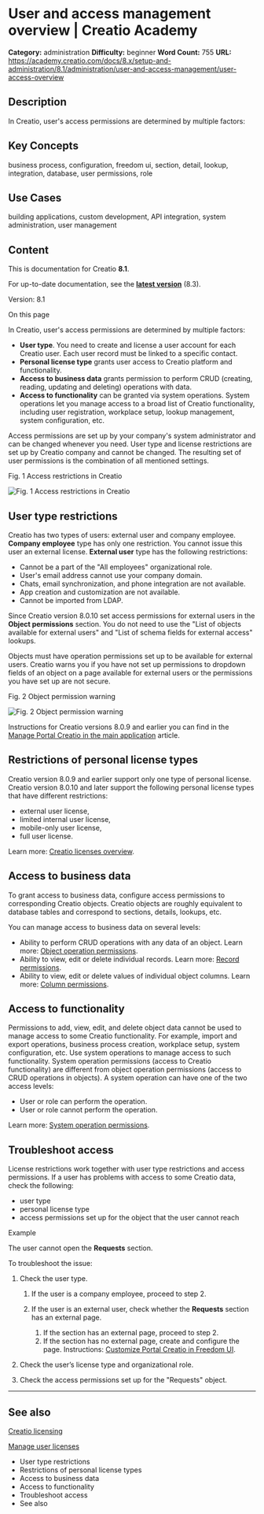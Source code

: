 # User and access management overview | Creatio Academy

**Category:** administration **Difficulty:** beginner **Word Count:** 755
**URL:**
https://academy.creatio.com/docs/8.x/setup-and-administration/8.1/administration/user-and-access-management/user-access-overview

## Description

In Creatio, user's access permissions are determined by multiple factors:

## Key Concepts

business process, configuration, freedom ui, section, detail, lookup,
integration, database, user permissions, role

## Use Cases

building applications, custom development, API integration, system
administration, user management

## Content

This is documentation for Creatio **8.1**.

For up-to-date documentation, see the
**[latest version](/docs/8.x/setup-and-administration/administration/user-and-access-management/user-access-overview)**
(8.3).

Version: 8.1

On this page

In Creatio, user's access permissions are determined by multiple factors:

- **User type**. You need to create and license a user account for each Creatio
  user. Each user record must be linked to a specific contact.
- **Personal license type** grants user access to Creatio platform and
  functionality.
- **Access to business data** grants permission to perform CRUD (creating,
  reading, updating and deleting) operations with data.
- **Access to functionality** can be granted via system operations. System
  operations let you manage access to a broad list of Creatio functionality,
  including user registration, workplace setup, lookup management, system
  configuration, etc.

Access permissions are set up by your company's system administrator and can be
changed whenever you need. User type and license restrictions are set up by
Creatio company and cannot be changed. The resulting set of user permissions is
the combination of all mentioned settings.

Fig. 1 Access restrictions in Creatio

![Fig. 1 Access restrictions in Creatio](https://academy.creatio.com/docs/sites/en/files/images/Setup_and_Administration/users_and_access_overview/scr_access_rights_mechanisms.png)

## User type restrictions​

Creatio has two types of users: external user and company employee. **Company
employee** type has only one restriction. You cannot issue this user an external
license. **External user** type has the following restrictions:

- Cannot be a part of the "All employees" organizational role.
- User's email address cannot use your company domain.
- Chats, email synchronization, and phone integration are not available.
- App creation and customization are not available.
- Cannot be imported from LDAP.

Since Creatio version 8.0.10 set access permissions for external users in the
**Object permissions** section. You do not need to use the "List of objects
available for external users" and "List of schema fields for external access"
lookups.

Objects must have operation permissions set up to be available for external
users. Creatio warns you if you have not set up permissions to dropdown fields
of an object on a page available for external users or the permissions you have
set up are not secure.

Fig. 2 Object permission warning

![Fig. 2 Object permission warning](https://academy.creatio.com/docs/sites/en/files/images/Release_notes/release_notes_8_0_10/scr_permission_warning.png)

Instructions for Creatio versions 8.0.9 and earlier you can find in the
[Manage Portal Creatio in the main application](https://academy.creatio.com/documents?id=2456#title-2837-7)
article.

## Restrictions of personal license types​

Creatio version 8.0.9 and earlier support only one type of personal license.
Creatio version 8.0.10 and later support the following personal license types
that have different restrictions:

- external user license,
- limited internal user license,
- mobile-only user license,
- full user license.

Learn more:
[Creatio licenses overview](https://academy.creatio.com/documents?id=1264).

## Access to business data​

To grant access to business data, configure access permissions to corresponding
Creatio objects. Creatio objects are roughly equivalent to database tables and
correspond to sections, details, lookups, etc.

You can manage access to business data on several levels:

- Ability to perform CRUD operations with any data of an object. Learn more:
  [Object operation permissions](https://academy.creatio.com/documents?id=262).
- Ability to view, edit or delete individual records. Learn more:
  [Record permissions](https://academy.creatio.com/documents?id=1966).
- Ability to view, edit or delete values of individual object columns. Learn
  more: [Column permissions](https://academy.creatio.com/documents?id=264).

## Access to functionality​

Permissions to add, view, edit, and delete object data cannot be used to manage
access to some Creatio functionality. For example, import and export operations,
business process creation, workplace setup, system configuration, etc. Use
system operations to manage access to such functionality. System operation
permissions (access to Creatio functionality) are different from object
operation permissions (access to CRUD operations in objects). A system operation
can have one of the two access levels:

- User or role can perform the operation.
- User or role cannot perform the operation.

Learn more:
[System operation permissions](https://academy.creatio.com/documents?id=258).

## Troubleshoot access​

License restrictions work together with user type restrictions and access
permissions. If a user has problems with access to some Creatio data, check the
following:

- user type
- personal license type
- access permissions set up for the object that the user cannot reach

Example

The user cannot open the **Requests** section.

To troubleshoot the issue:

1. Check the user type.
   1. If the user is a company employee, proceed to step 2.

   2. If the user is an external user, check whether the **Requests** section
      has an external page.
      1. If the section has an external page, proceed to step 2.
      2. If the section has no external page, create and configure the page.
         Instructions:
         [Customize Portal Creatio in Freedom UI](https://academy.creatio.com/documents?id=2460).

2. Check the user’s license type and organizational role.

3. Check the access permissions set up for the "Requests" object.

---

## See also​

[Creatio licensing](https://academy.creatio.com/documents?id=1264)

[Manage user licenses](https://academy.creatio.com/documents?id=1472)

- User type restrictions
- Restrictions of personal license types
- Access to business data
- Access to functionality
- Troubleshoot access
- See also
